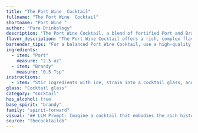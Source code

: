 ```yaml
---
title: "The Port Wine  Cocktail"
fullname: "The Port Wine  Cocktail"
shortname: "Port Wine "
author: "Pure Drinkology"
description: "The Port Wine Cocktail, a blend of fortified Port and Brandy, belongs to the **Brandy Cocktail** family.  Originating in the 19th century, it's a classic variation on the Brandy Alexander, substituting Port for the sweet cream liqueur. "
flavor_description: "The Port Wine Cocktail offers a rich, complex flavor profile. The sweetness of the Port wine is balanced by the warmth and spice of the Brandy, creating a harmonious blend. Notes of dried fruit, chocolate, and vanilla emerge from the Port, while the Brandy adds a subtle smokiness and a hint of oak. The overall taste is full-bodied and luxurious, with a lingering finish that leaves you wanting more. "
bartender_tips: "For a balanced Port Wine Cocktail, use a high-quality ruby port with complex fruit notes and a smooth brandy. Chill both ingredients before mixing to ensure a refreshing drink. Measure precisely, as too much brandy will overpower the port's sweetness. Use a bar spoon to gently stir, avoiding excessive dilution.  Garnish with a cherry or orange peel for an elegant touch. "
ingredients:
  - item: "Port"
    measure: "2.5 oz"
  - item: "Brandy"
    measure: "0.5 Tsp"
instructions:
  - item: "Stir ingredients with ice, strain into a cocktail glass, and serve."
glass: "Cocktail glass"
category: "cocktail"
has_alcohol: true
base_spirit: "brandy"
family: "spirit-forward"
visual: "## LLM Prompt: Imagine a cocktail that embodies the rich history and complexity of Portugal.  Describe the appearance of the **Port Wine Cocktail**, crafted with **ruby port and a splash of aged brandy**.  Focus on the **color, clarity, and any visual elements** that add to the aesthetic appeal of this classic drink. **Consider the following**:* **Color**:  What shade of red does the drink possess? Is it deep, vibrant, or more muted? Does it have any hints of other colors, like brown or orange? * **Clarity**: Is the drink crystal clear, or does it have a slight haze or sediment? * **Visual Elements**: Are there any garnishes used that add to the visual appeal, such as a citrus twist, a cherry, or a sprig of herbs? How do these elements enhance the overall appearance of the cocktail? **Example**: The Port Wine Cocktail shimmers with a captivating ruby hue, like a polished garnet held in the light.  Its clarity is pristine, revealing subtle amber tones that speak to the aged brandy within.  A thin slice of orange peel, carefully curled and resting on the rim of the glass, adds a vibrant burst of color, inviting a first sip and promising a delightful experience. "
source: "thecocktaildb"
---
```


